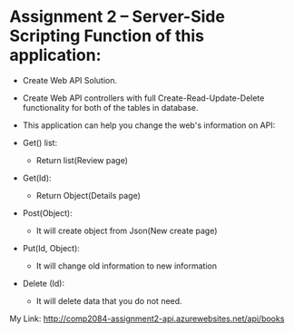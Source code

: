 # Assignment 2 – Server-Side Scripting Function of this application:


-	Create Web API Solution.

-	Create Web API controllers with full Create-Read-Update-Delete functionality for both of the tables in database.

-	This application can help you change the web's information on API:

- Get() list:

  - Return list(Review page)

- Get(Id):

  - Return Object(Details page)

- Post(Object):

  - It will create object from Json(New create page)

- Put(Id, Object):

  - It will change old information to new information

- Delete (Id):

  - It will delete data that you do not need.
  

 My Link: http://comp2084-assignment2-api.azurewebsites.net/api/books

